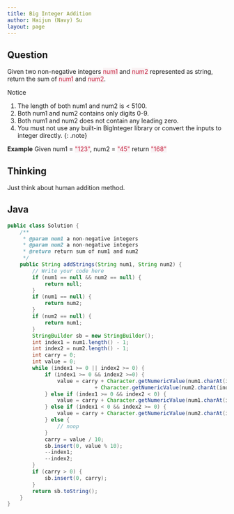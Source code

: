 ```yaml
---
title: Big Integer Addition
author: Haijun (Navy) Su
layout: page
---
```

## Question
Given two non-negative integers <font style="color: #C72541; background: #F9F2F4;">num1</font> and <font style="color: #C72541; background: #F9F2F4;">num2</font> represented as string, return the sum of <font style="color: #C72541; background: #F9F2F4;">num1</font> and <font style="color: #C72541; background: #F9F2F4;">num2</font>.

<i class="fa fa-info-circle" aria-hidden="true"></i> Notice 
1) The length of both num1 and num2 is < 5100.
2) Both num1 and num2 contains only digits 0-9.
3) Both num1 and num2 does not contain any leading zero.
4) You must not use any built-in BigInteger library or convert the inputs to integer directly.
{: .note}

**Example**
Given num1 = <font style="color: #C72541; background: #F9F2F4;">"123"</font>, num2 = <font style="color: #C72541; background: #F9F2F4;">"45"</font>
return <font style="color: #C72541; background: #F9F2F4;">"168"</font>

## Thinking
Just think about human addition method. 

## Java
~~~ java
public class Solution {
    /**
     * @param num1 a non-negative integers
     * @param num2 a non-negative integers
     * @return return sum of num1 and num2
     */
    public String addStrings(String num1, String num2) {
        // Write your code here
        if (num1 == null && num2 == null) {
            return null;
        }
        if (num1 == null) {
            return num2;
        }
        if (num2 == null) {
            return num1;
        }
        StringBuilder sb = new StringBuilder();
        int index1 = num1.length() - 1;
        int index2 = num2.length() - 1;
        int carry = 0;
        int value = 0;
        while (index1 >= 0 || index2 >= 0) {
            if (index1 >= 0 && index2 >=0) {
                value = carry + Character.getNumericValue(num1.charAt(index1)) 
                            + Character.getNumericValue(num2.charAt(index2));
            } else if (index1 >= 0 && index2 < 0) {
                value = carry + Character.getNumericValue(num1.charAt(index1));
            } else if (index1 < 0 && index2 >= 0) {
                value = carry + Character.getNumericValue(num2.charAt(index2));
            } else {
                // noop
            }
            carry = value / 10;
            sb.insert(0, value % 10);
            --index1;
            --index2;
        }
        if (carry > 0) {
            sb.insert(0, carry);
        }
        return sb.toString();
    }
}
~~~

